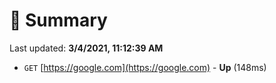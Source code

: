 # 📖 Summary
Last updated: **3/4/2021, 11:12:39 AM**

- `GET` [https://google.com](https://google.com) - **Up** (148ms)

